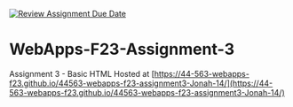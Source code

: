 [![Review Assignment Due Date](https://classroom.github.com/assets/deadline-readme-button-24ddc0f5d75046c5622901739e7c5dd533143b0c8e959d652212380cedb1ea36.svg)](https://classroom.github.com/a/q2-Q7VCy)
# WebApps-F23-Assignment-3
Assignment 3 - Basic HTML
Hosted at [https://44-563-webapps-f23.github.io/44563-webapps-f23-assignment3-Jonah-14/](https://44-563-webapps-f23.github.io/44563-webapps-f23-assignment3-Jonah-14/)